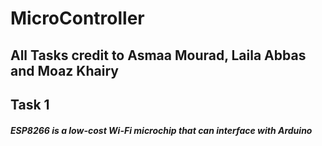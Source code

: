 # MicroController

## All Tasks credit to Asmaa Mourad, Laila Abbas and Moaz Khairy

## Task 1

##### **ESP8266** is a low-cost Wi-Fi microchip that can interface with **Arduino**
